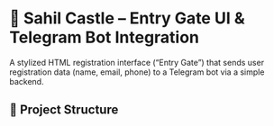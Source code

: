 # 🏰 Sahil Castle – Entry Gate UI & Telegram Bot Integration

A stylized HTML registration interface (“Entry Gate”) that sends user registration data (name, email, phone) to a Telegram bot via a simple backend.

## 📂 Project Structure

